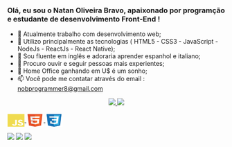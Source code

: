 ### Olá, eu sou o Natan Oliveira Bravo, apaixonado por programção e estudante de desenvolvimento Front-End !

- 🔭 Atualmente trabalho com desenvolvimento web;
- 🌱 Utilizo principalmente as tecnologias ( HTML5 - CSS3 - JavaScript - NodeJs - ReactJs - React Native);
- 👯 Sou fluente em inglês e adoraria aprender espanhol e italiano;
- 🤔 Procuro ouvir e seguir pessoas mais experientes;
- 👯 Home Office ganhando em U$ é um sonho;
- 📫 Você pode me contatar através do email : nobprogrammer8@gmail.com

<div align="center">
  <a href="https://github.com/natanbravo"> 
  <img height="180em" src="https://github-readme-stats.vercel.app/api?username=natanbravo&show_icons=true&theme=dark&include_all_commits=true&count_private=true"/>
  <img height="180em" src="https://github-readme-stats.vercel.app/api/top-langs/?username=natanbravo&layout=compact&langs_count=7&theme=dark"/>
</div>
  
  <div style="display: inline_block"><br>
  <img align="center" alt="Natan-Js" height="30" width="40" src="https://raw.githubusercontent.com/devicons/devicon/master/icons/javascript/javascript-plain.svg">
  <img align="center" alt="Natan-HTML" height="30" width="40" src="https://raw.githubusercontent.com/devicons/devicon/master/icons/html5/html5-original.svg">
  <img align="center" alt="Natan-CSS" height="30" width="40" src="https://raw.githubusercontent.com/devicons/devicon/master/icons/css3/css3-original.svg">
 
</div>
  
  </p>
  
 <div> 
  <a href="https://wa.me/5545999436863" target="_blank"><img src="https://img.shields.io/badge/WhatsApp-25D366?style=for-the-badge&logo=whatsapp&logoColor=white" target="_blank"></a>
  <a href="https://www.instagram.com/natanbravooo/" target="_blank"><img src="https://img.shields.io/badge/-Instagram-%23E4405F?style=for-the-badge&logo=instagram&logoColor=white" target="_blank"></a>
  <a href="https://www.linkedin.com/in/natan-oliveira-bravo-71023822b" target="_blank"><img src="https://img.shields.io/badge/-LinkedIn-%230077B5?style=for-the-badge&logo=linkedin&logoColor=white" target="_blank"></a> 
</div>
